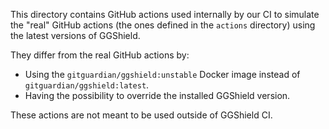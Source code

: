This directory contains GitHub actions used internally by our CI to simulate the "real" GitHub actions (the ones defined in the `actions` directory) using the latest versions of GGShield.

They differ from the real GitHub actions by:

- Using the `gitguardian/ggshield:unstable` Docker image instead of `gitguardian/ggshield:latest`.
- Having the possibility to override the installed GGShield version.

These actions are not meant to be used outside of GGShield CI.
